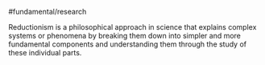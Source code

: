 #fundamental/research

Reductionism is a philosophical approach in science that explains complex systems or phenomena by breaking them down into simpler and more fundamental components and understanding them through the study of these individual parts.
